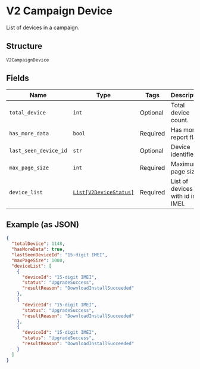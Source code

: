 
# V2 Campaign Device

List of devices in a campaign.

## Structure

`V2CampaignDevice`

## Fields

| Name | Type | Tags | Description |
|  --- | --- | --- | --- |
| `total_device` | `int` | Optional | Total device count. |
| `has_more_data` | `bool` | Required | Has more report flag. |
| `last_seen_device_id` | `str` | Optional | Device identifier. |
| `max_page_size` | `int` | Required | Maximum page size. |
| `device_list` | [`List[V2DeviceStatus]`](../../doc/models/v2-device-status.md) | Required | List of devices with id in IMEI. |

## Example (as JSON)

```json
{
  "totalDevice": 1148,
  "hasMoreData": true,
  "lastSeenDeviceId": "15-digit IMEI",
  "maxPageSize": 1000,
  "deviceList": [
    {
      "deviceId": "15-digit IMEI",
      "status": "UpgradeSuccess",
      "resultReason": "DownloadInstallSucceeded"
    },
    {
      "deviceId": "15-digit IMEI",
      "status": "UpgradeSuccess",
      "resultReason": "DownloadInstallSucceeded"
    },
    {
      "deviceId": "15-digit IMEI",
      "status": "UpgradeSuccess",
      "resultReason": "DownloadInstallSucceeded"
    }
  ]
}
```

